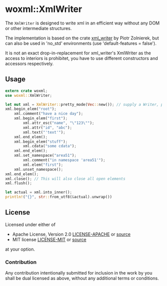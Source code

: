 # woxml::XmlWriter
The `XmlWriter` is designed to write xml in an efficient way without any DOM or other intermediate structures.<br/>

The implementation is based on the crate [xml_writer](https://github.com/pzol/xml_writer) by Piotr Zolnierek,
but can also be used in 'no_std' environments (use 'default-features = false').<br/>

It is not an exact drop-in-replacement for xml_writer's XmlWriter as the access to interiors is prohibitet, 
you have to use different constructors and accessors respectively.

## Usage

```rust
extern crate woxml;
use woxml::XmlWriter;

let mut xml = XmlWriter::pretty_mode(Vec::new()); // supply a Writer, preferably a BufferedWriter
xml.begin_elem("root");
    xml.comment("have a nice day");
    xml.begin_elem("first");
        xml.attr_esc("name", "\"123\"");
        xml.attr("id", "abc");
        xml.text("'text'");
    xml.end_elem();
    xml.begin_elem("stuff");
        xml.cdata("some cdata");
    xml.end_elem();
    xml.set_namespace("area51");
        xml.comment("in namespace 'area51'");
        xml.elem("first");
    xml.unset_namespace();
xml.end_elem();
xml.close(); // This will also close all open elements
xml.flush();

let actual = xml.into_inner();
println!("{}", str::from_utf8(&actual).unwrap())
```

## License

Licensed under either of
 * Apache License, Version 2.0 [LICENSE-APACHE](LICENSE-APACHE) or [source](http://www.apache.org/licenses/LICENSE-2.0)
 * MIT license [LICENSE-MIT](LICENSE-MIT) or [source](http://opensource.org/licenses/MIT)

at your option.

### Contribution

Any contribution intentionally submitted for inclusion in the work by you shall be dual licensed as above,
without any additional terms or conditions.
